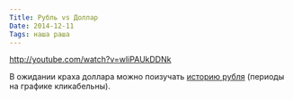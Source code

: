 ```yaml
---
Title: Рубль vs Доллар
Date: 2014-12-11
Tags: наша раша
---
```


http://youtube.com/watch?v=wIiPAUkDDNk

В ожидании краха доллара можно поизучать [историю рубля](http://slon.ru/specials/forexclub/)  (периоды на графике кликабельны).